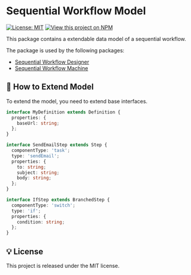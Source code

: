 # Sequential Workflow Model

[![License: MIT](https://img.shields.io/github/license/mashape/apistatus.svg?style=flat-square)](/LICENSE) [![View this project on NPM](https://img.shields.io/npm/v/sequential-workflow-model.svg?style=flat-square)](https://npmjs.org/package/sequential-workflow-model)

This package contains a extendable data model of a sequential workflow.

The package is used by the following packages:
* [Sequential Workflow Designer](https://github.com/nocode-js/sequential-workflow-designer)
* [Sequential Workflow Machine](https://github.com/nocode-js/sequential-workflow-machine)

## 🔨 How to Extend Model

To extend the model, you need to extend base interfaces.

```ts
interface MyDefinition extends Definition {
  properties: {
    baseUrl: string;
  };
}

interface SendEmailStep extends Step {
  componentType: 'task';
  type: 'sendEmail';
  properties: {
    to: string;
    subject: string;
    body: string;
  };
}

interface IfStep extends BranchedStep {
  componentType: 'switch';
  type: 'if';
  properties: {
    condition: string;
  };
}
```

## 💡 License

This project is released under the MIT license.
